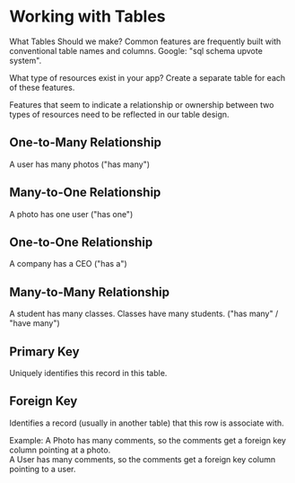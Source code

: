 # Working with Tables

What Tables Should we make?
Common features are frequently built with conventional table names and columns.
Google: "sql schema upvote system".

What type of resources exist in your app? Create a separate table for each of these features.

Features that seem to indicate a relationship or ownership between two types of resources need to be reflected in our 
table design.

## One-to-Many Relationship
A user has many photos ("has many")

## Many-to-One Relationship
A photo has one user ("has one")

## One-to-One Relationship
A company has a CEO ("has a")

## Many-to-Many Relationship
A student has many classes. Classes have many students. ("has many" / "have many")

## Primary Key
Uniquely identifies this record in this table.

## Foreign Key
Identifies a record (usually in another table) that this row is associate with.

Example: 
A Photo has many comments, so the comments get a foreign key column pointing at a photo.  
A User has many comments, so the comments get a foreign key column pointing to a user.  
